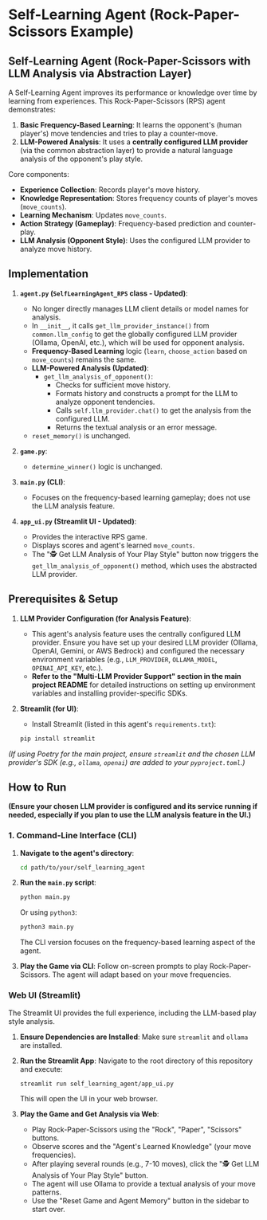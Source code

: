 # Self-Learning Agent (Rock-Paper-Scissors Example)

## Self-Learning Agent (Rock-Paper-Scissors with LLM Analysis via Abstraction Layer)

A Self-Learning Agent improves its performance or knowledge over time by learning from experiences. This Rock-Paper-Scissors (RPS) agent demonstrates:
1.  **Basic Frequency-Based Learning**: It learns the opponent's (human player's) move tendencies and tries to play a counter-move.
2.  **LLM-Powered Analysis**: It uses a **centrally configured LLM provider** (via the common abstraction layer) to provide a natural language analysis of the opponent's play style.

Core components:
*   **Experience Collection**: Records player's move history.
*   **Knowledge Representation**: Stores frequency counts of player's moves (`move_counts`).
*   **Learning Mechanism**: Updates `move_counts`.
*   **Action Strategy (Gameplay)**: Frequency-based prediction and counter-play.
*   **LLM Analysis (Opponent Style)**: Uses the configured LLM provider to analyze move history.

## Implementation

1.  **`agent.py` (`SelfLearningAgent_RPS` class - Updated)**:
    *   No longer directly manages LLM client details or model names for analysis.
    *   In `__init__`, it calls `get_llm_provider_instance()` from `common.llm_config` to get the globally configured LLM provider (Ollama, OpenAI, etc.), which will be used for opponent analysis.
    *   **Frequency-Based Learning** logic (`learn`, `choose_action` based on `move_counts`) remains the same.
    *   **LLM-Powered Analysis (Updated)**:
        *   `get_llm_analysis_of_opponent()`:
            *   Checks for sufficient move history.
            *   Formats history and constructs a prompt for the LLM to analyze opponent tendencies.
            *   Calls `self.llm_provider.chat()` to get the analysis from the configured LLM.
            *   Returns the textual analysis or an error message.
    *   `reset_memory()` is unchanged.

2.  **`game.py`**:
    *   `determine_winner()` logic is unchanged.

3.  **`main.py` (CLI)**:
    *   Focuses on the frequency-based learning gameplay; does not use the LLM analysis feature.

4.  **`app_ui.py` (Streamlit UI - Updated)**:
    *   Provides the interactive RPS game.
    *   Displays scores and agent's learned `move_counts`.
    *   The "🕵️ Get LLM Analysis of Your Play Style" button now triggers the `get_llm_analysis_of_opponent()` method, which uses the abstracted LLM provider.

## Prerequisites & Setup

1.  **LLM Provider Configuration (for Analysis Feature)**:
    *   This agent's analysis feature uses the centrally configured LLM provider. Ensure you have set up your desired LLM provider (Ollama, OpenAI, Gemini, or AWS Bedrock) and configured the necessary environment variables (e.g., `LLM_PROVIDER`, `OLLAMA_MODEL`, `OPENAI_API_KEY`, etc.).
    *   **Refer to the "Multi-LLM Provider Support" section in the main project README** for detailed instructions on setting up environment variables and installing provider-specific SDKs.

2.  **Streamlit (for UI)**:
    *   Install Streamlit (listed in this agent's `requirements.txt`):
      ```bash
      pip install streamlit
      ```

*(If using Poetry for the main project, ensure `streamlit` and the chosen LLM provider's SDK (e.g., `ollama`, `openai`) are added to your `pyproject.toml`.)*

## How to Run

**(Ensure your chosen LLM provider is configured and its service running if needed, especially if you plan to use the LLM analysis feature in the UI.)**

### 1. Command-Line Interface (CLI)

1.  **Navigate to the agent's directory**:
    ```bash
    cd path/to/your/self_learning_agent
    ```

2.  **Run the `main.py` script**:
    ```bash
    python main.py
    ```
    Or using `python3`:
    ```bash
    python3 main.py
    ```
    The CLI version focuses on the frequency-based learning aspect of the agent.

3.  **Play the Game via CLI**:
    Follow on-screen prompts to play Rock-Paper-Scissors. The agent will adapt based on your move frequencies.

### Web UI (Streamlit)

The Streamlit UI provides the full experience, including the LLM-based play style analysis.

1.  **Ensure Dependencies are Installed**:
    Make sure `streamlit` and `ollama` are installed.

2.  **Run the Streamlit App**:
    Navigate to the root directory of this repository and execute:
    ```bash
    streamlit run self_learning_agent/app_ui.py
    ```
    This will open the UI in your web browser.

3.  **Play the Game and Get Analysis via Web**:
    *   Play Rock-Paper-Scissors using the "Rock", "Paper", "Scissors" buttons.
    *   Observe scores and the "Agent's Learned Knowledge" (your move frequencies).
    *   After playing several rounds (e.g., 7-10 moves), click the "🕵️ Get LLM Analysis of Your Play Style" button.
    *   The agent will use Ollama to provide a textual analysis of your move patterns.
    *   Use the "Reset Game and Agent Memory" button in the sidebar to start over.
```
